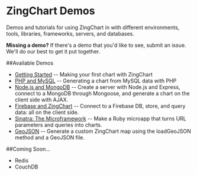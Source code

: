 # ZingChart Demos

Demos and tutorials for using ZingChart in with different environments, tools, libraries, frameworks, servers, and databases.

**Missing a demo?**
If there's a demo that you'd like to see, submit an issue. We'll do our best to get it put together.

##Available Demos

* [Getting Started](Getting%20Started/README.md) -- Making your first chart with ZingChart
* [PHP and MySQL](MySQL/README.md) -- Generating a chart from MySQL data with PHP
* [Node.js and MongoDB](MongoDB/README.md) -- Create a server with Node.js and Express, connect to a MongoDB through Mongoose, and generate a chart on the client side with AJAX.
* [Firebase and ZingChart](Firebase/README.md) -- Connect to a Firebase DB, store, and query data: all on the client side.
* [Sinatra: The Microframework](Sinatra/README.md) -- Make a Ruby microapp that turns URL parameters and queries into charts.
* [GeoJSON](GeoJSON/README.md) -- Generate a custom ZingChart map using the loadGeoJSON method and a GeoJSON file.

##Coming Soon...

* Redis
* CouchDB